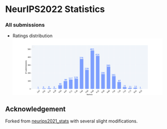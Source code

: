 # NeurIPS2022 Statistics

### All submissions

- Ratings distribution
![](assets/stats_bar.png)

## Acknowledgement 

Forked from [neurips2021_stats](https://github.com/weigq/neurips2021_stats) with several slight modifications.